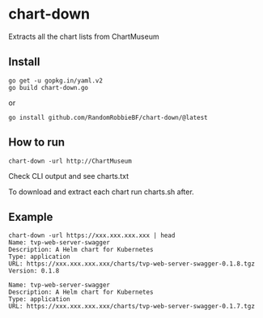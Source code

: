 # chart-down
Extracts all the chart lists from ChartMuseum

Install
----

```
go get -u gopkg.in/yaml.v2
go build chart-down.go
```

or

```
go install github.com/RandomRobbieBF/chart-down/@latest
```


How to run
---

```
chart-down -url http://ChartMuseum
```

Check CLI output and see charts.txt

To download and extract each chart run charts.sh after.


Example
---

```
chart-down -url https://xxx.xxx.xxx.xxx | head
Name: tvp-web-server-swagger
Description: A Helm chart for Kubernetes
Type: application
URL: https://xxx.xxx.xxx.xxx/charts/tvp-web-server-swagger-0.1.8.tgz
Version: 0.1.8

Name: tvp-web-server-swagger
Description: A Helm chart for Kubernetes
Type: application
URL: https://xxx.xxx.xxx.xxx/charts/tvp-web-server-swagger-0.1.7.tgz

```
